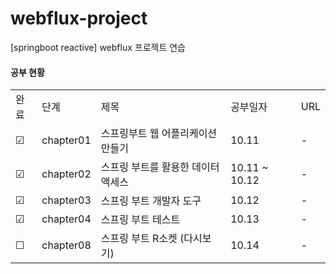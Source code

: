 # webflux-project
[springboot reactive] webflux 프로젝트 연습

#### 공부 현황
| | | | | |
|-|-|-|-|-|
|완료|단계|제목|공부일자|URL|
|&#9745;|chapter01|스프링부트 웹 어플리케이션 만들기|10.11|-|
|&#9745;|chapter02|스프링 부트를 활용한 데이터 액세스|10.11 ~ 10.12|-|
|&#9745;|chapter03|스프링 부트 개발자 도구|10.12|-|
|&#9745;|chapter04|스프링 부트 테스트|10.13|-|
|&#9744;|chapter08|스프링 부트 R소켓 (다시보기)|10.14|-|
